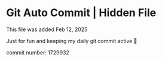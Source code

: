 # Git Auto Commit | Hidden File

This file was added Feb 12, 2025

Just for fun and keeping my daily git commit active 🤪

commit number: 1729932
